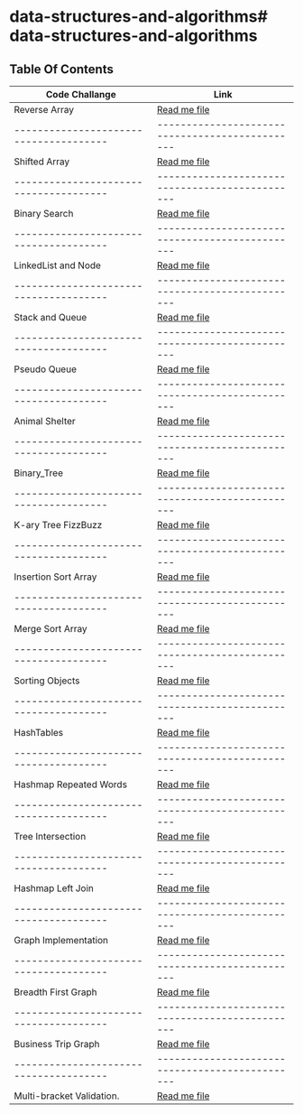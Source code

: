 # data-structures-and-algorithms# data-structures-and-algorithms

## Table Of Contents

| Code Challange                         | Link                                                                 |  
|----------------------------------------|----------------------------------------------------------------------|
| Reverse Array                          | [Read me file](./src/reversedArray/README.md)                        | 
| -------------------------------------- | -----------------------------------------------                      |
| Shifted Array                          | [Read me file](./src/shiftedArray/README.md)                         | 
| -------------------------------------- | -----------------------------------------------                      |
| Binary Search                          | [Read me file](./src/arrayBinarySearch/README.md)                    | 
| -------------------------------------- | -----------------------------------------------                      |
| LinkedList and Node                    | [Read me file](./src/linkedList/README_LinkedList.md)                | 
| -------------------------------------- | -----------------------------------------------                      |
| Stack and Queue                        | [Read me file](./src/linkedList/README_Stack_Queue.md)               | 
| -------------------------------------- | -----------------------------------------------                      |
| Pseudo Queue                           | [Read me file](./src/linkedList/README_PSEUDO_QUEUE.md)              | 
| -------------------------------------- | -----------------------------------------------                      |
| Animal Shelter                         | [Read me file](./src/linkedList/README_AnimalShelter.md)             |
| -------------------------------------- | -----------------------------------------------                      |
| Binary_Tree                            | [Read me file](./src/linkedList/README_TREES.md)                     |
| -------------------------------------- | -----------------------------------------------                      |
| K-ary Tree FizzBuzz                    | [Read me file](./src/linkedList/k_ary_tree_fizzbuzz.md)              |
| -------------------------------------- | -----------------------------------------------                      |
| Insertion Sort Array                   | [Read me file](./src/linkedList/README_Insertion_Sort.md)            |
| -------------------------------------- | -----------------------------------------------                      |
| Merge Sort Array                       | [Read me file](./src/linkedList/README_Merge_Sort.md)                |
| -------------------------------------- | -----------------------------------------------                      |
| Sorting Objects                        | [Read me file](./src/linkedList/README_SortingMoviesObject.md)       |
| -------------------------------------- | -----------------------------------------------                      |
| HashTables                             | [Read me file](./src/linkedList/README_Hash_tables.md)               |
| -------------------------------------- | -----------------------------------------------                      |
| Hashmap Repeated Words                 | [Read me file](./src/linkedList/README_Hashmap_Repeated_Word.md)     |
| -------------------------------------- | -----------------------------------------------                      |
| Tree Intersection                      | [Read me file](./src/linkedList/README_Tree_Intersection.md)         |
| -------------------------------------- | -----------------------------------------------                      |
| Hashmap Left Join                      | [Read me file](./src/linkedList/README_Hashmap_Left_Join.md)         |
| -------------------------------------- | -----------------------------------------------                      |
| Graph Implementation                   | [Read me file](./src/linkedList/README_Graph_Implementation.md)      |
| -------------------------------------- | -----------------------------------------------                      |
| Breadth First Graph                    | [Read me file](./src/linkedList/README_Breadth_First_Graph.md)       |
| -------------------------------------- | -----------------------------------------------                      |
| Business Trip Graph                    | [Read me file](./src/linkedList/README_BusinessTrip_Graph.md)        |
| -------------------------------------- | -----------------------------------------------                      |
| Multi-bracket Validation.              | [Read me file](./src/linkedList/README_Multi_bracketT_Validation.md) |


